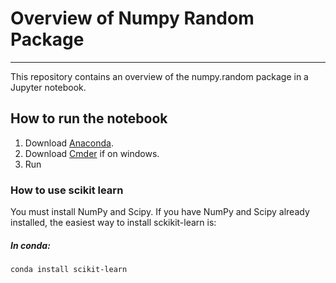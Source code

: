 # Overview of Numpy Random Package

***

This repository contains an overview of the numpy.random package in a Jupyter notebook.

## How to run the notebook
1. Download [Anaconda](https://www.anaconda.com/products/individual).
2. Download [Cmder](https://cmder.net/) if on windows.
3. Run

### How to use scikit learn
You must install NumPy and Scipy.
If you have NumPy and Scipy already installed, the easiest way to install sckikit-learn is:
##### In conda:
```
conda install scikit-learn
```